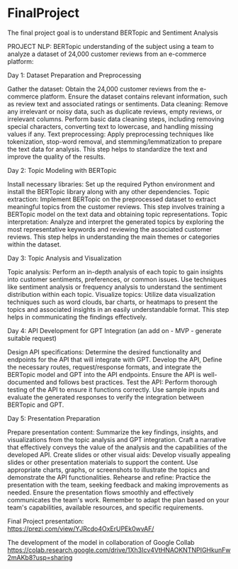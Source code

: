 # FinalProject

The final project goal is to understand BERTopic and Sentiment Analysis



PROJECT NLP: BERTopic understanding of the subject using a team to analyze a dataset of 24,000 customer reviews from an e-commerce platform:



Day 1: Dataset Preparation and Preprocessing

Gather the dataset: Obtain the 24,000 customer reviews from the e-commerce platform. Ensure the dataset contains relevant information, such as review text and associated ratings or sentiments.
Data cleaning: Remove any irrelevant or noisy data, such as duplicate reviews, empty reviews, or irrelevant columns. Perform basic data cleaning steps, including removing special characters, converting text to lowercase, and handling missing values if any.
Text preprocessing: Apply preprocessing techniques like tokenization, stop-word removal, and stemming/lemmatization to prepare the text data for analysis. This step helps to standardize the text and improve the quality of the results.


Day 2: Topic Modeling with BERTopic

Install necessary libraries: Set up the required Python environment and install the BERTopic library along with any other dependencies.
Topic extraction: Implement BERTopic on the preprocessed dataset to extract meaningful topics from the customer reviews. This step involves training a BERTopic model on the text data and obtaining topic representations.
Topic interpretation: Analyze and interpret the generated topics by exploring the most representative keywords and reviewing the associated customer reviews. This step helps in understanding the main themes or categories within the dataset.

Day 3: Topic Analysis and Visualization

Topic analysis: Perform an in-depth analysis of each topic to gain insights into customer sentiments, preferences, or common issues. Use techniques like sentiment analysis or frequency analysis to understand the sentiment distribution within each topic.
Visualize topics: Utilize data visualization techniques such as word clouds, bar charts, or heatmaps to present the topics and associated insights in an easily understandable format. This step helps in communicating the findings effectively.


Day 4: API Development for GPT Integration (an add on - MVP - generate suitable request)

Design API specifications: Determine the desired functionality and endpoints for the API that will integrate with GPT.
Develop the API, Define the necessary routes, request/response formats, and integrate the BERTopic model and GPT into the API endpoints. Ensure the API is well-documented and follows best practices.
Test the API: Perform thorough testing of the API to ensure it functions correctly. Use sample inputs and evaluate the generated responses to verify the integration between BERTopic and GPT.


Day 5: Presentation Preparation

Prepare presentation content: Summarize the key findings, insights, and visualizations from the topic analysis and GPT integration. Craft a narrative that effectively conveys the value of the analysis and the capabilities of the developed API.
Create slides or other visual aids: Develop visually appealing slides or other presentation materials to support the content. Use appropriate charts, graphs, or screenshots to illustrate the topics and demonstrate the API functionalities.
Rehearse and refine: Practice the presentation with the team, seeking feedback and making improvements as needed. Ensure the presentation flows smoothly and effectively communicates the team's work.
Remember to adapt the plan based on your team's capabilities, available resources, and specific requirements.


Final Project presentation: 
https://prezi.com/view/YJRcdo4OxErUPEk0wvAF/

The development of the model in collaboration of Google Collab 
https://colab.research.google.com/drive/1Xh3Icv4VtHNAOKNTNPIGHkunFw2mAKb8?usp=sharing
